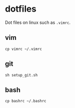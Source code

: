 # dotfiles
Dot files on linux such as `.vimrc`.

## vim
`cp vimrc ~/.vimrc`

## git
`sh setup_git.sh`

## bash
`cp bashrc ~/.bashrc`
